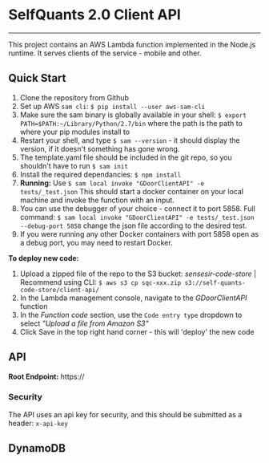 # SelfQuants 2.0 Client API
---

This project contains an AWS Lambda function implemented in the Node.js runtime. 
It serves clients of the service - mobile and other.

## Quick Start

 1. Clone the repository from Github
 2. Set up AWS `sam cli`: `$ pip install --user aws-sam-cli` 
 3. Make sure the sam binary is globally available in your shell: `$ export PATH=$PATH:~/Library/Python/2.7/bin` where the path is the path to where your pip modules install to
 4. Restart your shell, and type `$ sam --version` - it should display the version, if it doesn't something has gone wrong.
 5. The template.yaml file should be included in the git repo, so you shouldn't have to run `$ sam init`
 6. Install the required dependancies: `$ npm install`
 7. **Running:** Use `$ sam local invoke "GDoorClientAPI" -e tests/_test.json` This should start a docker container on your local machine and invoke the function with an input.
 8. You can use the debugger of your choice - connect it to port 5858. Full command: `$ sam local invoke "GDoorClientAPI" -e tests/_test.json --debug-port 5858` change the json file according to the desired test.
 9. If you were running any other Docker containers with port 5858 open as a debug port, you may need to restart Docker. 

**To deploy new code:**

 1. Upload a zipped file of the repo to the S3 bucket: *sensesir-code-store* | Recommend using CLI: `$ aws s3 cp sqc-xxx.zip s3://self-quants-code-store/client-api/`
 3. In the Lambda management console, navigate to the *GDoorClientAPI* function
 4. In the *Function code* section, use the `Code entry type` dropdown to select *"Upload a file from Amazon S3"*
 5. Click Save in the top right hand corner - this will 'deploy' the new code

## API
**Root Endpoint:** https://

### Security

The API uses an api key for security, and this should be submitted as a header: `x-api-key`

## DynamoDB
